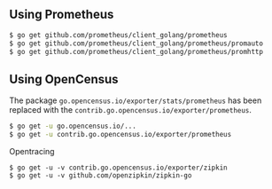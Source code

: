 ## Using Prometheus

```bash
$ go get github.com/prometheus/client_golang/prometheus
$ go get github.com/prometheus/client_golang/prometheus/promauto
$ go get github.com/prometheus/client_golang/prometheus/promhttp
```

## Using OpenCensus

The package `go.opencensus.io/exporter/stats/prometheus` has been replaced with the `contrib.go.opencensus.io/exporter/prometheus`.
```bash
$ go get -u go.opencensus.io/...
$ go get -u contrib.go.opencensus.io/exporter/prometheus
```

Opentracing

```
$ go get -u -v contrib.go.opencensus.io/exporter/zipkin
$ go get -u -v github.com/openzipkin/zipkin-go
```
